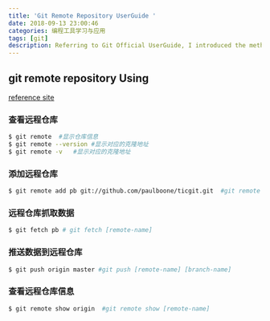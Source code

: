 ```yaml
---
title: 'Git Remote Repository UserGuide '
date: 2018-09-13 23:00:46
categories: 编程工具学习与应用
tags: [git]
description: Referring to Git Official UserGuide, I introduced the method to using git remote repository here. 
---
```


## git remote repository Using

[reference site](https://git-scm.com/book/zh/v1/Git-%E5%9F%BA%E7%A1%80-%E8%BF%9C%E7%A8%8B%E4%BB%93%E5%BA%93%E7%9A%84%E4%BD%BF%E7%94%A8)

### 查看远程仓库

``` bash
$ git remote  #显示仓库信息
$ git remote --version #显示对应的克隆地址
$ git remote -v   #显示对应的克隆地址
```

### 添加远程仓库

``` bash
$ git remote add pb git://github.com/paulboone/ticgit.git  #git remote add [shortname] [url]
```

### 远程仓库抓取数据

``` bash
$ git fetch pb # git fetch [remote-name]
```

### 推送数据到远程仓库

``` bash
$ git push origin master #git push [remote-name] [branch-name]
```

### 查看远程仓库信息

``` bash
$ git remote show origin  #git remote show [remote-name] 
```



